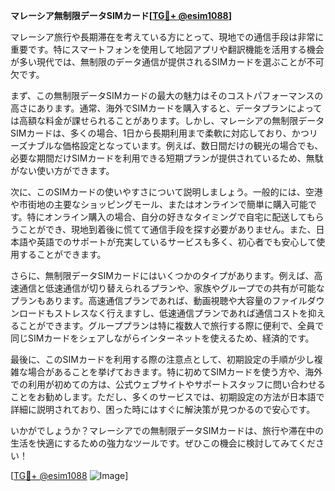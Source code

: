 **マレーシア無制限データSIMカード[[TG💪+ @esim1088](https://t.me/s/esim1088)]**

マレーシア旅行や長期滞在を考えている方にとって、現地での通信手段は非常に重要です。特にスマートフォンを使用して地図アプリや翻訳機能を活用する機会が多い現代では、無制限のデータ通信が提供されるSIMカードを選ぶことが不可欠です。

まず、この無制限データSIMカードの最大の魅力はそのコストパフォーマンスの高さにあります。通常、海外でSIMカードを購入すると、データプランによっては高額な料金が課せられることがあります。しかし、マレーシアの無制限データSIMカードは、多くの場合、1日から長期利用まで柔軟に対応しており、かつリーズナブルな価格設定となっています。例えば、数日間だけの観光の場合でも、必要な期間だけSIMカードを利用できる短期プランが提供されているため、無駄がない使い方ができます。

次に、このSIMカードの使いやすさについて説明しましょう。一般的には、空港や市街地の主要なショッピングモール、またはオンラインで簡単に購入可能です。特にオンライン購入の場合、自分の好きなタイミングで自宅に配送してもらうことができ、現地到着後に慌てて通信手段を探す必要がありません。また、日本語や英語でのサポートが充実しているサービスも多く、初心者でも安心して使用することができます。

さらに、無制限データSIMカードにはいくつかのタイプがあります。例えば、高速通信と低速通信が切り替えられるプランや、家族やグループでの共有が可能なプランもあります。高速通信プランであれば、動画視聴や大容量のファイルダウンロードもストレスなく行えますし、低速通信プランであれば通信コストを抑えることができます。グループプランは特に複数人で旅行する際に便利で、全員で同じSIMカードをシェアしながらインターネットを使えるため、経済的です。

最後に、このSIMカードを利用する際の注意点として、初期設定の手順が少し複雑な場合があることを挙げておきます。特に初めてSIMカードを使う方や、海外での利用が初めての方は、公式ウェブサイトやサポートスタッフに問い合わせることをお勧めします。ただし、多くのサービスでは、初期設定の方法が日本語で詳細に説明されており、困った時にはすぐに解決策が見つかるので安心です。

いかがでしょうか？マレーシアでの無制限データSIMカードは、旅行や滞在中の生活を快適にするための強力なツールです。ぜひこの機会に検討してみてください！

[[TG💪+ @esim1088](https://t.me/s/esim1088) ![Image](https://i.postimg.cc/Y0z9fWf4/image.png)]